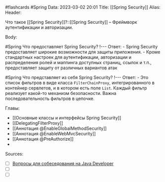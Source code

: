 #flashcards #Spring 
Data: 2023-03-02 20:01
Title: [[Spring Security]]
Alias:
Header:

Что такое [[Spring Security]]?::[[Spring Security]] – Фреймворк аутентификации и авторизации.
<!--SR:!2023-11-03,10,430-->


Body:



#Spring 
Что предоставляет Spring Security?
!---
Ответ:
	- Spring Security предоставляет широкие возможности для защиты приложения.
	- Кроме стандартных настроек для аутентификации, авторизации и распределения ролей и маппинга доступных страниц, ссылок и т.п., предоставляет защиту от различных вариантов атак
<!--SR:!2023-11-04,10,421-->



#Spring 
Что представляет из себя Spring Security?
!---
Ответ:
	- Это список фильтров в виде класса `FilterChainProxy`, интегрированного в контейнер сервлетов, и в котором есть поле `List`. Каждый фильтр реализует какой-то механизм безопасности. Важна последовательность фильтров в цепочке.
<!--SR:!2023-10-31,5,270-->




Главы:
- [[Основные классы и интерфейсы Spring Security]]
- [[DelegatingFilterProxy]]
- [[Аннотация @EnableGlobalMethodSecurity]]
- [[Аннотация @EnableWebMvcSecurity]]
- [[Аннотация @PreAuthorize]]
- 

Sources:
- [ ] [Вопросы для собеседования на Java Developer](https://github.com/enhorse/java-interview/blob/master/README.md#%D0%9E%D0%9E%D0%9F)
- [ ] []()
- [ ] []()

